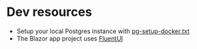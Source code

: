 # Dev resources
- Setup your local Postgres instance with [pg-setup-docker.txt](https://github.com/adamfoneil/LiteInvoice/blob/master/pg-setup-docker.txt)
- The Blazor app project uses [FluentUI](https://www.fluentui-blazor.net/)
